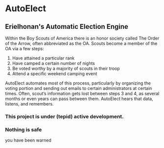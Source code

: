 # AutoElect
## Erielhonan's Automatic Election Engine

Within the Boy Scouts of America there is an honor society called The Order of the Arrow, often abbreviated as the OA.  Scouts become a member of the OA via a few steps:
1. Have attained a particular rank
2. Have camped a certain number of nights
3. Be voted worthy by a majority of scouts in their troop
4. Attend a specific weekend camping event

AutoElect automates most of this process, particularly by organizing the voting portion and sending out emails to certain administrators at certain times.  Often, scout’s information gets lost between steps 3 and 4, as several months or even years can pass between them.   AutoElect hears that data, listens, and remembers.


### This project is under (tepid) active development.
### Nothing is safe
you have been warned
